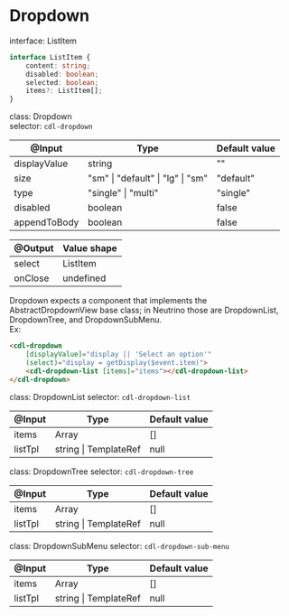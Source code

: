 # Dropdown

interface: ListItem

```typescript
interface ListItem {
	content: string;
	disabled: boolean;
	selected: boolean;
	items?: ListItem[];
}
```

class: Dropdown  
selector: `cdl-dropdown`

| @Input        | Type                              | Default value |
| ------------- | --------------------------------- | ------------- |
| displayValue  | string                            | ""            |
| size          | "sm" \| "default" \| "lg" \| "sm" | "default"     |
| type          | "single" \| "multi"               | "single"      |
| disabled      | boolean                           | false         |
| appendToBody  | boolean                           | false         |

| @Output | Value shape |
| ------- | ----------- |
| select  | ListItem    |
| onClose | undefined   |


Dropdown expects a component that implements the AbstractDropdownView base class; in Neutrino those are DropdownList, DropdownTree, and DropdownSubMenu.  
Ex:
```html
<cdl-dropdown
	[displayValue]="display || 'Select an option'"
	(select)="display = getDisplay($event.item)">
	<cdl-dropdown-list [items]="items"></cdl-dropdown-list>
</cdl-dropdown>
```

class: DropdownList
selector: `cdl-dropdown-list`

| @Input  | Type                       | Default value |
| ------- | -------------------------- | ------------- |
| items   | Array<ListItem>            | []            |
| listTpl | string \| TemplateRef<any> | null          |

class: DropdownTree
selector: `cdl-dropdown-tree`

| @Input  | Type                       | Default value |
| ------- | -------------------------- | ------------- |
| items   | Array<ListItem>            | []            |
| listTpl | string \| TemplateRef<any> | null          |

class: DropdownSubMenu
selector: `cdl-dropdown-sub-menu`

| @Input  | Type                       | Default value |
| ------- | -------------------------- | ------------- |
| items   | Array<ListItem>            | []            |
| listTpl | string \| TemplateRef<any> | null          |

